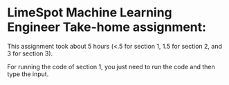 # LimeSpot Machine Learning Engineer Take-home assignment:

This assignment took about 5 hours (<.5 for section 1, 1.5 for section 2, and 3 for section 3).

For running the code of section 1, you just need to run the code and then type the input.
